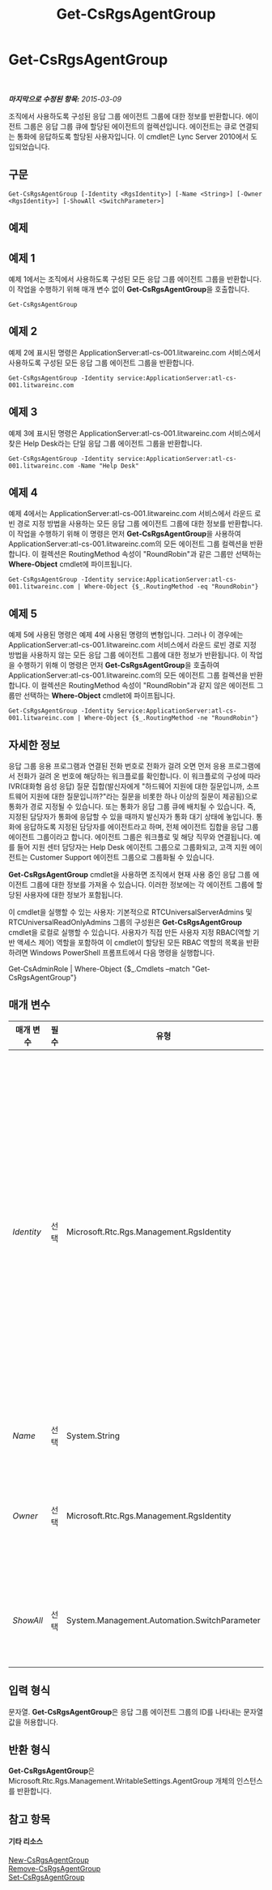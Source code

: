 ﻿---
title: Get-CsRgsAgentGroup
TOCTitle: Get-CsRgsAgentGroup
ms:assetid: 2e3c7004-9017-48a4-91d8-5c271fb8a1ab
ms:mtpsurl: https://technet.microsoft.com/ko-kr/library/Gg425793(v=OCS.15)
ms:contentKeyID: 49303179
ms.date: 08/10/2015
mtps_version: v=OCS.15
ms.translationtype: HT
---

# Get-CsRgsAgentGroup

 

_**마지막으로 수정된 항목:** 2015-03-09_

조직에서 사용하도록 구성된 응답 그룹 에이전트 그룹에 대한 정보를 반환합니다. 에이전트 그룹은 응답 그룹 큐에 할당된 에이전트의 컬렉션입니다. 에이전트는 큐로 연결되는 통화에 응답하도록 할당된 사용자입니다. 이 cmdlet은 Lync Server 2010에서 도입되었습니다.

## 구문

    Get-CsRgsAgentGroup [-Identity <RgsIdentity>] [-Name <String>] [-Owner <RgsIdentity>] [-ShowAll <SwitchParameter>]

## 예제

## 예제 1

예제 1에서는 조직에서 사용하도록 구성된 모든 응답 그룹 에이전트 그룹을 반환합니다. 이 작업을 수행하기 위해 매개 변수 없이 **Get-CsRgsAgentGroup**을 호출합니다.

    Get-CsRgsAgentGroup

## 예제 2

예제 2에 표시된 명령은 ApplicationServer:atl-cs-001.litwareinc.com 서비스에서 사용하도록 구성된 모든 응답 그룹 에이전트 그룹을 반환합니다.

    Get-CsRgsAgentGroup -Identity service:ApplicationServer:atl-cs-001.litwareinc.com

## 예제 3

예제 3에 표시된 명령은 ApplicationServer:atl-cs-001.litwareinc.com 서비스에서 찾은 Help Desk라는 단일 응답 그룹 에이전트 그룹을 반환합니다.

    Get-CsRgsAgentGroup -Identity service:ApplicationServer:atl-cs-001.litwareinc.com -Name "Help Desk"

## 예제 4

예제 4에서는 ApplicationServer:atl-cs-001.litwareinc.com 서비스에서 라운드 로빈 경로 지정 방법을 사용하는 모든 응답 그룹 에이전트 그룹에 대한 정보를 반환합니다. 이 작업을 수행하기 위해 이 명령은 먼저 **Get-CsRgsAgentGroup**을 사용하여 ApplicationServer:atl-cs-001.litwareinc.com의 모든 에이전트 그룹 컬렉션을 반환합니다. 이 컬렉션은 RoutingMethod 속성이 "RoundRobin"과 같은 그룹만 선택하는 **Where-Object** cmdlet에 파이프됩니다.

    Get-CsRgsAgentGroup -Identity service:ApplicationServer:atl-cs-001.litwareinc.com | Where-Object {$_.RoutingMethod -eq "RoundRobin"}

## 예제 5

예제 5에 사용된 명령은 예제 4에 사용된 명령의 변형입니다. 그러나 이 경우에는 ApplicationServer:atl-cs-001.litwareinc.com 서비스에서 라운드 로빈 경로 지정 방법을 사용하지 않는 모든 응답 그룹 에이전트 그룹에 대한 정보가 반환됩니다. 이 작업을 수행하기 위해 이 명령은 먼저 **Get-CsRgsAgentGroup**을 호출하여 ApplicationServer:atl-cs-001.litwareinc.com의 모든 에이전트 그룹 컬렉션을 반환합니다. 이 컬렉션은 RoutingMethod 속성이 "RoundRobin"과 같지 않은 에이전트 그룹만 선택하는 **Where-Object** cmdlet에 파이프됩니다.

    Get-CsRgsAgentGroup -Identity Service:ApplicationServer:atl-cs-001.litwareinc.com | Where-Object {$_.RoutingMethod -ne "RoundRobin"}

## 자세한 정보

응답 그룹 응용 프로그램과 연결된 전화 번호로 전화가 걸려 오면 먼저 응용 프로그램에서 전화가 걸려 온 번호에 해당하는 워크플로를 확인합니다. 이 워크플로의 구성에 따라 IVR(대화형 음성 응답) 질문 집합(발신자에게 "하드웨어 지원에 대한 질문입니까, 소프트웨어 지원에 대한 질문입니까?"라는 질문을 비롯한 하나 이상의 질문이 제공됨)으로 통화가 경로 지정될 수 있습니다. 또는 통화가 응답 그룹 큐에 배치될 수 있습니다. 즉, 지정된 담당자가 통화에 응답할 수 있을 때까지 발신자가 통화 대기 상태에 놓입니다. 통화에 응답하도록 지정된 담당자를 에이전트라고 하며, 전체 에이전트 집합을 응답 그룹 에이전트 그룹이라고 합니다. 에이전트 그룹은 워크플로 및 해당 직무와 연결됩니다. 예를 들어 지원 센터 담당자는 Help Desk 에이전트 그룹으로 그룹화되고, 고객 지원 에이전트는 Customer Support 에이전트 그룹으로 그룹화될 수 있습니다.

**Get-CsRgsAgentGroup** cmdlet을 사용하면 조직에서 현재 사용 중인 응답 그룹 에이전트 그룹에 대한 정보를 가져올 수 있습니다. 이러한 정보에는 각 에이전트 그룹에 할당된 사용자에 대한 정보가 포함됩니다.

이 cmdlet을 실행할 수 있는 사용자: 기본적으로 RTCUniversalServerAdmins 및 RTCUniversalReadOnlyAdmins 그룹의 구성원은 **Get-CsRgsAgentGroup** cmdlet을 로컬로 실행할 수 있습니다. 사용자가 직접 만든 사용자 지정 RBAC(역할 기반 액세스 제어) 역할을 포함하여 이 cmdlet이 할당된 모든 RBAC 역할의 목록을 반환하려면 Windows PowerShell 프롬프트에서 다음 명령을 실행합니다.

Get-CsAdminRole | Where-Object {$\_.Cmdlets –match "Get-CsRgsAgentGroup"}

## 매개 변수


<table>
<colgroup>
<col style="width: 25%" />
<col style="width: 25%" />
<col style="width: 25%" />
<col style="width: 25%" />
</colgroup>
<thead>
<tr class="header">
<th>매개 변수</th>
<th>필수</th>
<th>유형</th>
<th>설명</th>
</tr>
</thead>
<tbody>
<tr class="odd">
<td><p><em>Identity</em></p></td>
<td><p>선택</p></td>
<td><p>Microsoft.Rtc.Rgs.Management.RgsIdentity</p></td>
<td><p>응답 그룹 에이전트 그룹이 호스트되는 서비스의 ID 또는 에이전트 그룹 자체의 전체 ID를 나타냅니다. 서비스 ID(예: service:ApplicationServer:atl-cs-001.litwareinc.com)를 지정하면 해당 서비스에서 호스트되는 모든 에이전트 그룹이 반환되고, 그룹 ID를 지정하면 지정된 에이전트 그룹만 반환됩니다. 에이전트 그룹 ID는 서비스 ID와 GUID(Globally Unique Identifier)로 구성됩니다(예: service:ApplicationServer:atl-cs-001.litwareinc.com/1987d3c2-4544-489d-bbe3-59f79f530a83).</p>
<p>서비스 ID를 지정한 다음 Name 매개 변수와 에이전트 그룹 이름을 포함하여 단일 그룹을 반환할 수도 있습니다. 이렇게 하면 특정 에이전트 그룹에 할당된 GUID를 몰라도 해당 그룹을 검색할 수 있습니다.</p>
<p>매개 변수 없이 호출한 경우 <strong>Get-CsRgsAgentGroup</strong>은 조직에서 사용하도록 구성된 모든 에이전트 그룹의 컬렉션을 반환합니다.</p></td>
</tr>
<tr class="even">
<td><p><em>Name</em></p></td>
<td><p>선택</p></td>
<td><p>System.String</p></td>
<td><p>에이전트 그룹을 만들 당시 해당 그룹에 지정된 고유 이름입니다.</p></td>
</tr>
<tr class="odd">
<td><p><em>Owner</em></p></td>
<td><p>선택</p></td>
<td><p>Microsoft.Rtc.Rgs.Management.RgsIdentity</p></td>
<td><p>에이전트 그룹을 &quot;소유&quot;하는 풀의 정규화된 도메인 이름입니다. 에이전트 그룹의 풀 ID와 소유자 풀 ID는 보통 같습니다. 그러나 재해 복구 절차에서와 같이 그룹을 일시적으로 이동해야 하는 경우에는 풀 ID가 변경됩니다. 이 경우에도 소유자 ID는 계속 원래 풀을 가리킵니다.</p></td>
</tr>
<tr class="even">
<td><p><em>ShowAll</em></p></td>
<td><p>선택</p></td>
<td><p>System.Management.Automation.SwitchParameter</p></td>
<td><p>있는 경우 소유자 풀 ID와 풀 ID가 다른 그룹을 비롯하여 모든 리소스 그룹 에이전트 그룹을 표시합니다. 기본적으로 Get-CsRgsAgentGroup은 소유자 풀 ID와 풀 ID가 동일한 에이전트 그룹에 대한 정보만 반환합니다.</p></td>
</tr>
</tbody>
</table>


## 입력 형식

문자열. **Get-CsRgsAgentGroup**은 응답 그룹 에이전트 그룹의 ID를 나타내는 문자열 값을 허용합니다.

## 반환 형식

**Get-CsRgsAgentGroup**은 Microsoft.Rtc.Rgs.Management.WritableSettings.AgentGroup 개체의 인스턴스를 반환합니다.

## 참고 항목

#### 기타 리소스

[New-CsRgsAgentGroup](new-csrgsagentgroup.md)  
[Remove-CsRgsAgentGroup](remove-csrgsagentgroup.md)  
[Set-CsRgsAgentGroup](set-csrgsagentgroup.md)

